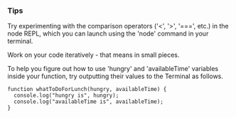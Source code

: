 ### Tips

Try experimenting with the comparison operators ('<', '>', '===', etc.) in the node REPL, which you can launch using the 'node' command in your terminal.

Work on your code iteratively - that means in small pieces.

To help you figure out how to use 'hungry' and 'availableTime' variables inside your function, try outputting their values to the Terminal as follows.

```
function whatToDoForLunch(hungry, availableTime) {
  console.log("hungry is", hungry);
  console.log("availableTime is", availableTime);
}
```